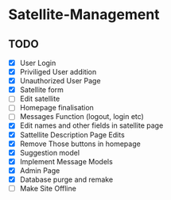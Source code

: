 # Satellite-Management

## TODO
- [x] User Login
- [x] Priviliged User addition
- [x] Unauthorized User Page
- [x] Satellite form
- [ ] Edit satellite
- [ ] Homepage finalisation
- [ ] Messages Function (logout, login etc)
- [x] Edit names and other fields in satellite page
- [x] Sattellite Description Page Edits
- [x] Remove Those buttons in homepage
- [x] Suggestion model
- [x] Implement Message Models
- [x] Admin Page
- [x] Database purge and remake
- [ ] Make Site Offline
